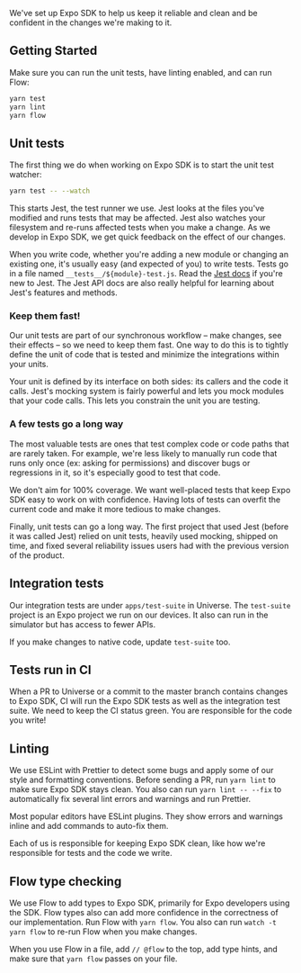 We've set up Expo SDK to help us keep it reliable and clean and be confident in the changes we're making to it.

## Getting Started

Make sure you can run the unit tests, have linting enabled, and can run Flow:
```sh
yarn test
yarn lint
yarn flow
```

## Unit tests

The first thing we do when working on Expo SDK is to start the unit test watcher:
```sh
yarn test -- --watch
```

This starts Jest, the test runner we use. Jest looks at the files you've modified and runs tests that may be affected. Jest also watches your filesystem and re-runs affected tests when you make a change. As we develop in Expo SDK, we get quick feedback on the effect of our changes.

When you write code, whether you're adding a new module or changing an existing one, it's usually easy (and expected of you) to write tests. Tests go in a file named `__tests__/${module}-test.js`. Read the [Jest docs](https://facebook.github.io/jest/) if you're new to Jest. The Jest API docs are also really helpful for learning about Jest's features and methods.

### Keep them fast!

Our unit tests are part of our synchronous workflow – make changes, see their effects – so we need to keep them fast. One way to do this is to tightly define the unit of code that is tested and minimize the integrations within your units.

Your unit is defined by its interface on both sides: its callers and the code it calls. Jest's mocking system is fairly powerful and lets you mock modules that your code calls. This lets you constrain the unit you are testing.

### A few tests go a long way

The most valuable tests are ones that test complex code or code paths that are rarely taken. For example, we're less likely to manually run code that runs only once (ex: asking for permissions) and discover bugs or regressions in it, so it's especially good to test that code.

We don't aim for 100% coverage. We want well-placed tests that keep Expo SDK easy to work on with confidence. Having lots of tests can overfit the current code and make it more tedious to make changes.

Finally, unit tests can go a long way. The first project that used Jest (before it was called Jest) relied on unit tests, heavily used mocking, shipped on time, and fixed several reliability issues users had with the previous version of the product.

## Integration tests

Our integration tests are under `apps/test-suite` in Universe. The `test-suite` project is an Expo project we run on our devices. It also can run in the simulator but has access to fewer APIs.

If you make changes to native code, update `test-suite` too.

## Tests run in CI

When a PR to Universe or a commit to the master branch contains changes to Expo SDK, CI will run the Expo SDK tests as well as the integration test suite. We need to keep the CI status green. You are responsible for the code you write!

## Linting

We use ESLint with Prettier to detect some bugs and apply some of our style and formatting conventions. Before sending a PR, run `yarn lint` to make sure Expo SDK stays clean. You also can run `yarn lint -- --fix` to automatically fix several lint errors and warnings and run Prettier.

Most popular editors have ESLint plugins. They show errors and warnings inline and add commands to auto-fix them.

Each of us is responsible for keeping Expo SDK clean, like how we're responsible for tests and the code we write.

## Flow type checking

We use Flow to add types to Expo SDK, primarily for Expo developers using the SDK. Flow types also can add more confidence in the correctness of our implementation. Run Flow with `yarn flow`. You also can run `watch -t yarn flow` to re-run Flow when you make changes.

When you use Flow in a file, add `// @flow` to the top, add type hints, and make sure that `yarn flow` passes on your file.
